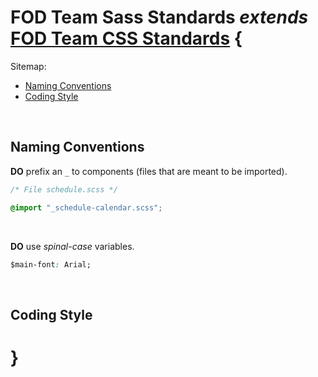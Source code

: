 # FOD Team Sass Standards _extends_ <a href="../css/README.md">FOD Team CSS Standards</a> {

Sitemap:
  * [Naming Conventions](#NamingConventions)
  * [Coding Style](#CodingStyle)
<br>

## Naming Conventions<a name="NamingConventions"></a>

**DO** prefix an `_` to components (files that are meant to be imported).

```css
/* File schedule.scss */

@import "_schedule-calendar.scss";
```
<br>

**DO** use _spinal-case_ variables.

```css
$main-font: Arial;
```
<br>

## Coding Style<a name="CodingStyle"></a>

# }
